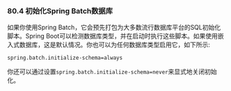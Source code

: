 ### 80.4 初始化Spring Batch数据库

如果你使用Spring Batch，它会预先打包为大多数流行数据库平台的SQL初始化脚本。Spring Boot可以检测数据库类型，并在启动时执行这些脚本。如果使用嵌入式数据库，这是默认情况。你也可以为任何数据库类型启用它，如下所示:
```properties
spring.batch.initialize-schema=always
```

你还可以通过设置`spring.batch.initialize-schema=never`来显式地关闭初始化。
